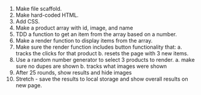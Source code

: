 1. Make file scaffold.
2. Make hard-coded HTML.
3. Add CSS.
4. Make a product array with id, image, and name
5. TDD a function to get an item from the array based on a number.
6. Make a render function to display items from the array.
7. Make sure the render function includes button functionality that:
    a. tracks the clicks for that product
    b. resets the page with 3 new items.
8. Use a random number generator to select 3 products to render.
    a. make sure no dupes are shown
    b. tracks what images were shown
9. After 25 rounds, show results and hide images
10. Stretch - save the results to local storage and show overall results on new page.